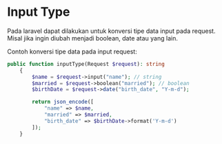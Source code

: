 # Input Type
Pada laravel dapat dilakukan untuk konversi tipe data input pada request. Misal jika ingin diubah menjadi boolean, date atau yang lain.

Contoh konversi tipe data pada input request:
```php
public function inputType(Request $request): string
    {
        $name = $request->input("name"); // string
        $married = $request->boolean("married"); // boolean
        $birthDate = $request->date("birth_date", "Y-m-d");

        return json_encode([
            "name" => $name,
            "married" => $married,
            "birth_date" => $birthDate->format('Y-m-d')
        ]);
    }
```